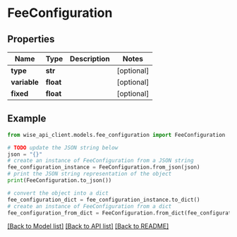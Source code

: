 # FeeConfiguration


## Properties

Name | Type | Description | Notes
------------ | ------------- | ------------- | -------------
**type** | **str** |  | [optional] 
**variable** | **float** |  | [optional] 
**fixed** | **float** |  | [optional] 

## Example

```python
from wise_api_client.models.fee_configuration import FeeConfiguration

# TODO update the JSON string below
json = "{}"
# create an instance of FeeConfiguration from a JSON string
fee_configuration_instance = FeeConfiguration.from_json(json)
# print the JSON string representation of the object
print(FeeConfiguration.to_json())

# convert the object into a dict
fee_configuration_dict = fee_configuration_instance.to_dict()
# create an instance of FeeConfiguration from a dict
fee_configuration_from_dict = FeeConfiguration.from_dict(fee_configuration_dict)
```
[[Back to Model list]](../README.md#documentation-for-models) [[Back to API list]](../README.md#documentation-for-api-endpoints) [[Back to README]](../README.md)


